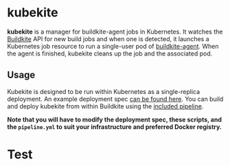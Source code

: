 # kubekite
**kubekite** is a manager for buildkite-agent jobs in Kubernetes.  It watches the [Buildkite](https://buildkite.com) API for new build jobs and when one is detected, it launches a Kubernetes job resource to run a single-user pod of [buildkite-agent](https://github.com/buildkite/agent).  When the agent is finished, kubekite cleans up the job and the associated pod.

## Usage
Kubekite is designed to be run within Kubernetes as a single-replica deployment.  An example deployment spec [can be found here](https://github.com/webflow/kubekite/blob/master/kube-deploy/your-cluster-name.yourdomain.com/deployment.yaml).  You can build and deploy kubekite from within Buildkite using the [included pipeline](https://github.com/webflow/kubekite/tree/master/.buildkite).  

**Note that you will have to modify the deployment spec, these scripts, and the `pipeline.yml` to suit your infrastructure and preferred Docker registry.**

# Test 